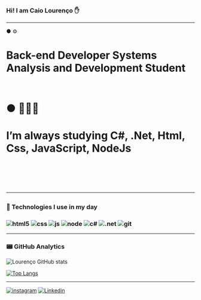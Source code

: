 
### Hi! I am Caio Lourenço ✋
<hr>
● ⚙️ <h1>Back-end Developer  Systems Analysis and Development Student<h1></br>
● 👨🏻‍💻 <h1> I’m always studying C#, .Net, Html, Css, JavaScript, NodeJs<h1></br>
<hr>
<h3>🔧 Technologies I use in my day<h3>
<div style = "display: inline_block">
<img align="center" alt="html5" src="https://img.shields.io/badge/HTML5-E34F26?style=for-the-badge&logo=html5&logoColor=white">
<img align="center" alt="css" src="https://img.shields.io/badge/CSS3-1572B6?style=for-the-badge&logo=css3&logoColor=white">
<img align="center" alt="js" src="https://img.shields.io/badge/JavaScript-323330?style=for-the-badge&logo=javascript&logoColor=F7DF1E">
<img align="center" alt="node" src="https://img.shields.io/badge/Node.js-43853D?style=for-the-badge&logo=node.js&logoColor=white">
<img align="center" alt="c#" src="https://img.shields.io/badge/C%23-239120?style=for-the-badge&logo=c-sharp&logoColor=white">
<img align="center" alt=".net" src="https://img.shields.io/badge/.NET-5C2D91?style=for-the-badge&logo=.net&logoColor=white">
<img align="center" alt="git" src="https://img.shields.io/badge/Git-E34F26?style=for-the-badge&logo=git&logoColor=white">
</div>
<hr>

<h3>📟 GitHub Analytics</h3>

![Lourenço GitHub stats](https://github-readme-stats.vercel.app/api?username=CaioLouren&show_icons=true&theme=radical)

[![Top Langs](https://github-readme-stats.vercel.app/api/top-langs/?username=CaioLouren)](https://github.com/anuraghazra/github-readme-stats)
<hr>

[![instagram](https://img.shields.io/badge/Instagram-E4405F?style=for-the-badge&logo=instagram&logoColor=white)](https://www.instagram.com/caiolourenco081/)
[![Linkedin](https://img.shields.io/badge/LinkedIn-0077B5?style=for-the-badge&logo=linkedin&logoColor=white)](https://www.linkedin.com/in/caio-louren%C3%A7o-8b818721a/)

